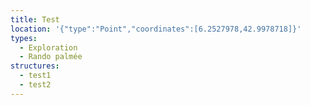 ```yaml
---
title: Test
location: '{"type":"Point","coordinates":[6.2527978,42.9978718]}'
types:
  - Exploration
  - Rando palmée
structures:
  - test1
  - test2
---
```

